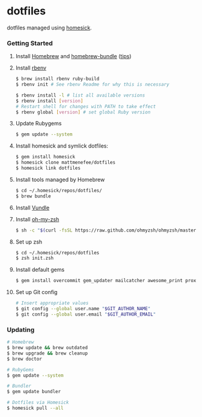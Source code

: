 dotfiles
========

dotfiles managed using [homesick](https://github.com/technicalpickles/homesick).

### Getting Started

1. Install [Homebrew](http://brew.sh/) and [homebrew-bundle](https://github.com/Homebrew/homebrew-bundle) ([tips](https://robots.thoughtbot.com/brewfile-a-gemfile-but-for-homebrew))

1. Install [rbenv](https://github.com/sstephenson/rbenv)

    ```bash
    $ brew install rbenv ruby-build
    $ rbenv init # See rbenv Readme for why this is necessary

    $ rbenv install -l # list all available versions
    $ rbenv install [version]
    # Restart shell for changes with PATH to take effect
    $ rbenv global [version] # set global Ruby version
    ```

1. Update Rubygems

    ```bash
    $ gem update --system
    ```

1. Install homesick and symlick dotfiles:

    ```bash
    $ gem install homesick
    $ homesick clone mattmenefee/dotfiles
    $ homesick link dotfiles
    ```

1. Install tools managed by Homebrew

    ```bash
    $ cd ~/.homesick/repos/dotfiles/
    $ brew bundle
    ```

1. Install [Vundle](https://github.com/VundleVim/Vundle.vim)

1. Install [oh-my-zsh](https://ohmyz.sh/#install)

    ```bash
    $ sh -c "$(curl -fsSL https://raw.github.com/ohmyzsh/ohmyzsh/master/tools/install.sh)"
    ```

1. Set up zsh

    ```bash
    $ cd ~/.homesick/repos/dotfiles
    $ zsh init.zsh
    ```

1. Install default gems

    ```bash
    $ gem install overcommit gem_updater mailcatcher awesome_print proxylocal
    ```

1. Set up Git config

    ```bash
    # Insert appropriate values
    $ git config --global user.name "$GIT_AUTHOR_NAME"
    $ git config --global user.email "$GIT_AUTHOR_EMAIL"
    ```

### Updating

```bash
# Homebrew
$ brew update && brew outdated
$ brew upgrade && brew cleanup
$ brew doctor

# RubyGems
$ gem update --system

# Bundler
$ gem update bundler

# Dotfiles via Homesick
$ homesick pull --all
```
